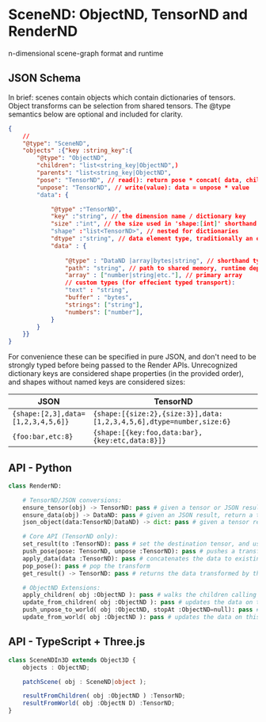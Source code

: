 
# SceneND: ObjectND, TensorND and RenderND
n-dimensional scene-graph format and runtime

## JSON Schema

In brief: scenes contain objects which contain dictionaries of tensors. Object transforms can be selection from shared tensors. The @type semantics below are optional and included for clarity.

```json
{
    // 
    "@type": "SceneND",
    "objects" :{"key :string_key":{
        "@type": "ObjectND",
        "children": "list<string_key|ObjectND",)
        "parents": "list<string_key|ObjectND",
        "pose": "TensorND", // read(): return pose * concat( data, children.read() )
        "unpose": "TensorND", // write(value): data = unpose * value
        "data": {

            "@type" :"TensorND",
            "key" :"string", // the dimension name / dictionary key
            "size" :"int", // the size used in 'shape:[int]' shorthand
            "shape" :"list<TensorND>", // nested for dictionaries
            "dtype" :"string", // data element type, traditionally an enum
            "data" : {
                
                "@type" : "DataND |array|bytes|string", // shorthand types
                "path": "string", // path to shared memory, runtime dependant
                "array" : ["number|string|etc."], // primary array
                // custom types (for effecient typed transport):
                "text" : "string",
                "buffer" : "bytes",
                "strings": ["string"],
                "numbers": ["number"],
            }
        }
    }}
}
```

For convenience these can be specified in pure JSON, and don't need to be strongly typed before being passed to the Render APIs. Unrecognized dictionary keys are considered shape properties (in the provided order), and shapes without named keys are considered sizes:

| JSON | TensorND |
| --- | --- |
| `{shape:[2,3],data=[1,2,3,4,5,6]}` | `{shape:[{size:2},{size:3}],data:[1,2,3,4,5,6],dtype=number,size:6}` |
| `{foo:bar,etc:8}` | `{shape:[{key:foo,data:bar},{key:etc,data:8}]}` |


## API - Python

```python
class RenderND:

    # TensorND/JSON conversions:
    ensure_tensor(obj) -> TensorND: pass # given a tensor or JSON result, ensure that the object is TensorND configured.
    ensure_data(obj) -> DataND: pass # given an JSON result, return a typed DataND wrapper if it isn't already.
    json_object(data:TensorND|DataND) -> dict: pass # given a tensor return a JSON-stringify-able result.

    # Core API (TensorND only):
    set_result(to :TensorND): pass # set the destination tensor, and uses update semantics if provided. Returns new result if result is None
    push_pose(pose: TensorND, unpose :TensorND): pass # pushes a transform onto the stack (on the right), if pose is not provided, and unpose is provided, then the inverse of unpose will be pushed, otherwise it will be ignored.
    apply_data(data :TensorND): pass # concatenates the data to existing input data given the current transform stack.
    pop_pose(): pass # pop the transform
    get_result() -> TensorND: pass # returns the data transformed by the poses

    # ObjectND Extensions:
    apply_children( obj :ObjectND ): pass # walks the children calling pushPose/applyData/popPose as appropriate.
    update_from_children( obj :ObjectND ): pass # updates the data on this node by walking it's child objects. Useful for scene caches.
    push_unpose_to_world( obj :ObjectND, stopAt :ObjectND=null): pass # walks the parents to preare this (camera?) to draw from world space
    update_from_world( obj :ObjectND ): pass # updates the data on this node by pushing the unpose to world, and then walking the world. Useful for cameras.
```

## API - TypeScript + Three.js

```typescript
class SceneNDIn3D extends Object3D {
    objects : ObjectND;

    patchScene( obj : SceneND|object );

    resultFromChildren( obj :ObjectND ) :TensorND;
    resultFromWorld( obj :ObjectN D) :TensorND;
}
```

